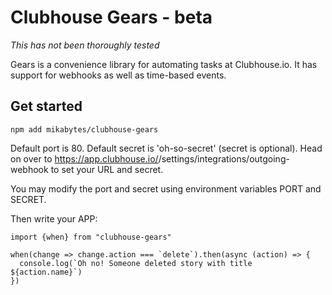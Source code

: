 # Clubhouse Gears - beta

_This has not been thoroughly tested_

Gears is a convenience library for automating tasks at Clubhouse.io. It has support for webhooks as well as time-based events.

## Get started

```
npm add mikabytes/clubhouse-gears
```

Default port is 80. Default secret is 'oh-so-secret' (secret is optional). Head on over to https://app.clubhouse.io/<your-organization-id>/settings/integrations/outgoing-webhook to set your URL and secret.

You may modify the port and secret using environment variables PORT and SECRET.

Then write your APP:

```
import {when} from "clubhouse-gears"

when(change => change.action === `delete`).then(async (action) => {
  console.log(`Oh no! Someone deleted story with title ${action.name}`)
})
```



